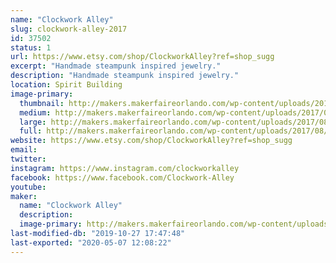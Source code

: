 ```yaml
---
name: "Clockwork Alley"
slug: clockwork-alley-2017
id: 37502
status: 1
url: https://www.etsy.com/shop/ClockworkAlley?ref=shop_sugg
excerpt: "Handmade steampunk inspired jewelry."
description: "Handmade steampunk inspired jewelry."
location: Spirit Building
image-primary:
  thumbnail: http://makers.makerfaireorlando.com/wp-content/uploads/2017/08/DSC07522-150x150.jpg
  medium: http://makers.makerfaireorlando.com/wp-content/uploads/2017/08/DSC07522-300x225.jpg
  large: http://makers.makerfaireorlando.com/wp-content/uploads/2017/08/DSC07522-1024x768.jpg
  full: http://makers.makerfaireorlando.com/wp-content/uploads/2017/08/DSC07522.jpg
website: https://www.etsy.com/shop/ClockworkAlley?ref=shop_sugg
email: 
twitter: 
instagram: https://www.instagram.com/clockworkalley
facebook: https://www.facebook.com/Clockwork-Alley
youtube: 
maker:
  name: "Clockwork Alley"
  description:
  image-primary: http://makers.makerfaireorlando.com/wp-content/uploads/2017/08/logo.jpg
last-modified-db: "2019-10-27 17:47:48"
last-exported: "2020-05-07 12:08:22"
---
```

